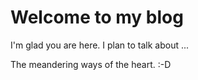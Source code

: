 # Welcome to my blog

I'm glad you are here. I plan to talk about ...

The meandering ways of the heart. :-D
